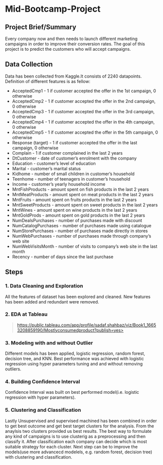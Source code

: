 # Mid-Bootcamp-Project
## Project Brief/Summary
Every company now and then needs to launch different marketing campaigns in order to improve their conversion rates. The goal of this project is to predict the customers who will accept campaigns. 
## Data Collection
Data has been collected from Kaggle.It consists of 2240 datapoints. Definition of different features is as fellow: 
- AcceptedCmp1 - 1 if customer accepted the offer in the 1st campaign, 0 otherwise
- AcceptedCmp2 - 1 if customer accepted the offer in the 2nd campaign, 0 otherwise
- AcceptedCmp3 - 1 if customer accepted the offer in the 3rd campaign, 0 otherwise
- AcceptedCmp4 - 1 if customer accepted the offer in the 4th campaign, 0 otherwise
- AcceptedCmp5 - 1 if customer accepted the offer in the 5th campaign, 0 otherwise
- Response (target) - 1 if customer accepted the offer in the last campaign, 0 otherwise
- Complain - 1 if customer complained in the last 2 years
- DtCustomer - date of customer’s enrolment with the company
- Education - customer’s level of education
- Marital - customer’s marital status
- Kidhome - number of small children in customer’s household
- Teenhome - number of teenagers in customer’s household
- Income - customer’s yearly household income
- MntFishProducts - amount spent on fish products in the last 2 years
- MntMeatProducts - amount spent on meat products in the last 2 years
- MntFruits - amount spent on fruits products in the last 2 years
- MntSweetProducts - amount spent on sweet products in the last 2 years
- MntWines - amount spent on wine products in the last 2 years
- MntGoldProds - amount spent on gold products in the last 2 years
- NumDealsPurchases - number of purchases made with discount
- NumCatalogPurchases - number of purchases made using catalogue
- NumStorePurchases - number of purchases made directly in stores
- NumWebPurchases - number of purchases made through company’s web site
- NumWebVisitsMonth - number of visits to company’s web site in the last month
- Recency - number of days since the last purchase
## Steps
### 1. Data Cleaning and Exploration
All the features of dataset has been explored and cleaned. New features has been added and redundant were removed. 
### 2. EDA at Tableau
>https://public.tableau.com/app/profile/sadaf.shahbaz/viz/Book1_16653208859190/Mostlyconsumedproduct?publish=yes>
### 3. Modeling with and without Outlier
Different models has been applied, logistic regression, random forest, decision tree, and KNN. Best performance was achieved with logistic regression using hyper parameters tuning and and without removing outliers.
### 4. Building Confidence Interval
Confidence Interval was built on best performed model(i.e. logistic regression with hyper parameters).
### 5. Clustering and Classification
Lastly Unsupervised and supervised machined has been combined in order to get best outcome and get best target clusters for the analysis. From the anaylsis two clusters provided us best results. The best way to formulate any kind of campaigns is to use clusterig as a preprocessing and then classify it. After classification each company can decide which is most suitable strategy for each cluster.
Next step can be to improve the models(use more advancecd modelels, e.g. random forest, decision tree) with clustering and classification.


